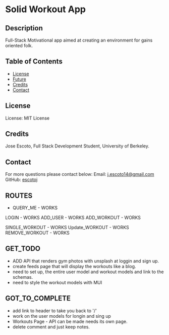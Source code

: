 # Solid Workout App

## Description

Full-Stack Motivational app aimed at creating an environment for gains oriented folk. 


## Table of Contents

- [License](#License)
- [Future](#Future)
- [Credits](#Credits)
- [Contact](#Contact)

## License

License: MIT License

## Credits

Jose Escoto, Full Stack Development Student, University of Berkeley.

## Contact

For more questions please contact below:
Email: j.escoto14@gmail.com
GitHub: [escotoj](https://github.com/escotoj)


## ROUTES
- QUERY_ME - WORKS

LOGIN - WORKS
ADD_USER - WORKS
ADD_WORKOUT - WORKS


SINGLE_WORKOUT - WORKS
Update_WORKOUT - WORKS 
REMOVE_WORKOUT - WORKS



## GET_TODO 

- ADD API that renders gym photos with unsplash at loggin and sign up. 
- create feeds page that will display the workouts like a blog.
- need to set up, the entire user model and workout models and link to the schemas.
- need to style the workout models with MUI


## GOT_TO_COMPLETE

- add link to header to take you back to '/'
- work on the user models for longin and sing up
- Workouts Page - API can be made needs its own page. 
- delete comment and just keep notes. 